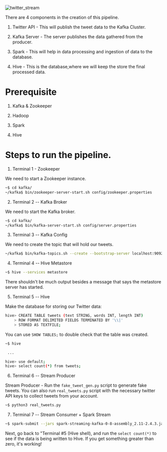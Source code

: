 ![twitter_stream](https://user-images.githubusercontent.com/35187384/108358427-ffa39d80-71ee-11eb-97bf-3b72d0f689d1.jpg)

There are 4 components in the creation of this pipeline.

1. Twitter API - This will publish the tweet data to the Kafka Cluster.

2. Kafka Server - The server publishes the data gathered from the producer.

3. Spark - This will help in data processing and ingestion of data to the database.

4. Hive - This is the database,where we will keep the store the final processed data.


# Prerequisite

1. Kafka & Zookeeper

2. Hadoop

3. Spark

4. Hive

# Steps to run the pipeline.


1. Terminal 1 - Zookeeper

We need to start a Zookeeper instance.

```bash
~$ cd kafka/
~/kafka$ bin/zookeeper-server-start.sh config/zookeeper.properties
```

2. Terminal 2 -- Kafka Broker

We need to start the Kafka broker.

```bash
~$ cd kafka/
~/kafka$ bin/kafka-server-start.sh config/server.properties
```

3. Terminal 3 -- Kafka Config

We need to create the topic that will hold our tweets.

```bash
~/kafka$ bin/kafka-topics.sh --create --bootstrap-server localhost:9092 --replication-factor 1 --partitions 1 --topic tweet_stream
```

4. Terminal 4 -- Hive Metastore

``` bash
~$ hive --services metastore
```

There shouldn't be much output besides a message that says the metastore server has started.

5. Terminal 5 -- Hive

Make the database for storing our Twitter data:

``` bash
hive> CREATE TABLE tweets (text STRING, words INT, length INT)
    > ROW FORMAT DELIMITED FIELDS TERMINATED BY '\\|'
    > STORED AS TEXTFILE;
```

You can use `SHOW TABLES;` to double check that the table was created.


```bash
~$ hive

 ...

hive> use default;
hive> select count(*) from tweets;
```

6. Terminal 6 -- Stream Producer

Stream Producer - Run the `fake_tweet_gen.py` script to generate fake tweets. You can also run `real_tweets.py` script with the necessary twitter API keys to collect tweets from your account.

```bash
~$ python3 real_tweets.py
```

7. Terminal 7 -- Stream Consumer + Spark Stream

```bash
~$ spark-submit --jars spark-streaming-kafka-0-8-assembly_2.11-2.4.3.jar spark_stream.py
```

Next, go back to "Terminal #5 (Hive shell), and run the `select count(*)` to see if the data is being written to Hive. If you get something greater than zero, it's working!
